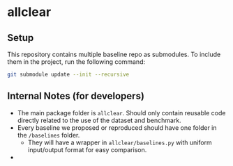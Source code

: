 # allclear

## Setup


This repository contains multiple baseline repo as submodules. To include them in the project, run the following command:

```bash
git submodule update --init --recursive
```

## Internal Notes (for developers)
* The main package folder is `allclear`. Should only contain reusable code directly related to the use of the dataset and benchmark.
* Every baseline we proposed or reproduced should have one folder in the `/baselines` folder.
  * They will have a wrapper in `allclear/baselines.py` with uniform input/output format for easy comparison.
* 